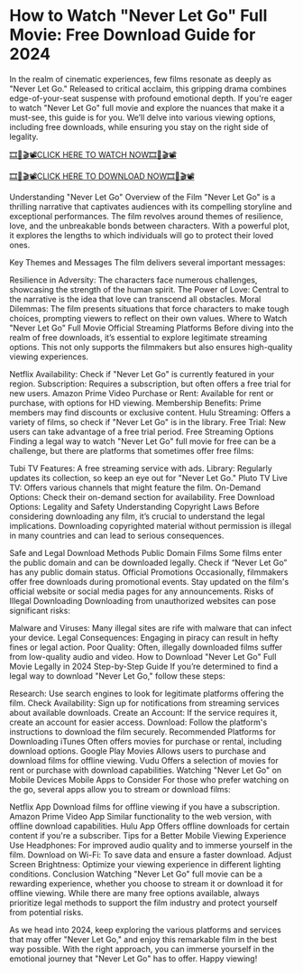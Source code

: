 # How to Watch "Never Let Go" Full Movie: Free Download Guide for 2024
In the realm of cinematic experiences, few films resonate as deeply as "Never Let Go." Released to critical acclaim, this gripping drama combines edge-of-your-seat suspense with profound emotional depth. If you're eager to watch "Never Let Go" full movie and explore the nuances that make it a must-see, this guide is for you. We’ll delve into various viewing options, including free downloads, while ensuring you stay on the right side of legality.

[🎞️🎥🎬📽️CLICK HERE TO WATCH NOW🎞️🎥🎬📽️](https://cutt.ly/CeUGlpU0)

[🎞️🎥🎬📽️CLICK HERE TO DOWNLOAD NOW🎞️🎥🎬📽️](https://cutt.ly/CeUGlpU0)

Understanding "Never Let Go"
Overview of the Film
"Never Let Go" is a thrilling narrative that captivates audiences with its compelling storyline and exceptional performances. The film revolves around themes of resilience, love, and the unbreakable bonds between characters. With a powerful plot, it explores the lengths to which individuals will go to protect their loved ones.

Key Themes and Messages
The film delivers several important messages:

Resilience in Adversity: The characters face numerous challenges, showcasing the strength of the human spirit.
The Power of Love: Central to the narrative is the idea that love can transcend all obstacles.
Moral Dilemmas: The film presents situations that force characters to make tough choices, prompting viewers to reflect on their own values.
Where to Watch "Never Let Go" Full Movie
Official Streaming Platforms
Before diving into the realm of free downloads, it’s essential to explore legitimate streaming options. This not only supports the filmmakers but also ensures high-quality viewing experiences.

Netflix
Availability: Check if "Never Let Go" is currently featured in your region.
Subscription: Requires a subscription, but often offers a free trial for new users.
Amazon Prime Video
Purchase or Rent: Available for rent or purchase, with options for HD viewing.
Membership Benefits: Prime members may find discounts or exclusive content.
Hulu
Streaming: Offers a variety of films, so check if "Never Let Go" is in the library.
Free Trial: New users can take advantage of a free trial period.
Free Streaming Options
Finding a legal way to watch "Never Let Go" full movie for free can be a challenge, but there are platforms that sometimes offer free films:

Tubi TV
Features: A free streaming service with ads.
Library: Regularly updates its collection, so keep an eye out for "Never Let Go."
Pluto TV
Live TV: Offers various channels that might feature the film.
On-Demand Options: Check their on-demand section for availability.
Free Download Options: Legality and Safety
Understanding Copyright Laws
Before considering downloading any film, it’s crucial to understand the legal implications. Downloading copyrighted material without permission is illegal in many countries and can lead to serious consequences.

Safe and Legal Download Methods
Public Domain Films
Some films enter the public domain and can be downloaded legally. Check if “Never Let Go” has any public domain status.
Official Promotions
Occasionally, filmmakers offer free downloads during promotional events. Stay updated on the film's official website or social media pages for any announcements.
Risks of Illegal Downloading
Downloading from unauthorized websites can pose significant risks:

Malware and Viruses: Many illegal sites are rife with malware that can infect your device.
Legal Consequences: Engaging in piracy can result in hefty fines or legal action.
Poor Quality: Often, illegally downloaded films suffer from low-quality audio and video.
How to Download "Never Let Go" Full Movie Legally in 2024
Step-by-Step Guide
If you’re determined to find a legal way to download "Never Let Go," follow these steps:

Research: Use search engines to look for legitimate platforms offering the film.
Check Availability: Sign up for notifications from streaming services about available downloads.
Create an Account: If the service requires it, create an account for easier access.
Download: Follow the platform's instructions to download the film securely.
Recommended Platforms for Downloading
iTunes
Often offers movies for purchase or rental, including download options.
Google Play Movies
Allows users to purchase and download films for offline viewing.
Vudu
Offers a selection of movies for rent or purchase with download capabilities.
Watching "Never Let Go" on Mobile Devices
Mobile Apps to Consider
For those who prefer watching on the go, several apps allow you to stream or download films:

Netflix App
Download films for offline viewing if you have a subscription.
Amazon Prime Video App
Similar functionality to the web version, with offline download capabilities.
Hulu App
Offers offline downloads for certain content if you're a subscriber.
Tips for a Better Mobile Viewing Experience
Use Headphones: For improved audio quality and to immerse yourself in the film.
Download on Wi-Fi: To save data and ensure a faster download.
Adjust Screen Brightness: Optimize your viewing experience in different lighting conditions.
Conclusion
Watching "Never Let Go" full movie can be a rewarding experience, whether you choose to stream it or download it for offline viewing. While there are many free options available, always prioritize legal methods to support the film industry and protect yourself from potential risks.

As we head into 2024, keep exploring the various platforms and services that may offer "Never Let Go," and enjoy this remarkable film in the best way possible. With the right approach, you can immerse yourself in the emotional journey that "Never Let Go" has to offer. Happy viewing!
